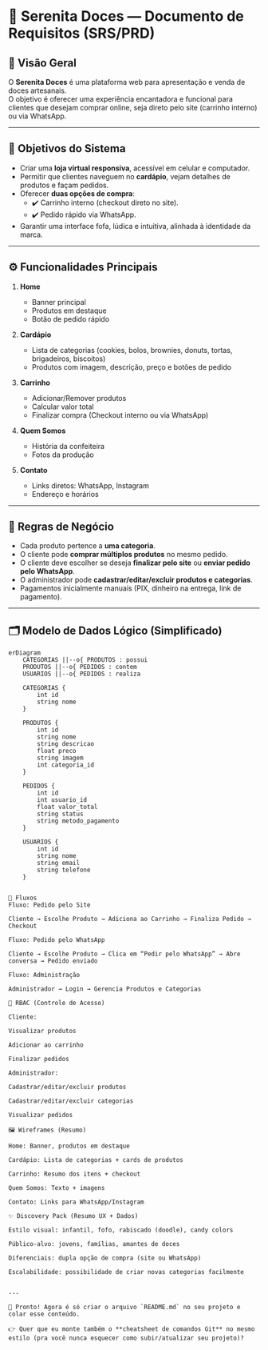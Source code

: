 # 🍪 Serenita Doces — Documento de Requisitos (SRS/PRD)

## 📖 Visão Geral
O **Serenita Doces** é uma plataforma web para apresentação e venda de doces artesanais.  
O objetivo é oferecer uma experiência encantadora e funcional para clientes que desejam comprar online, seja direto pelo site (carrinho interno) ou via WhatsApp.

---

## 🎯 Objetivos do Sistema
- Criar uma **loja virtual responsiva**, acessível em celular e computador.  
- Permitir que clientes naveguem no **cardápio**, vejam detalhes de produtos e façam pedidos.  
- Oferecer **duas opções de compra**:  
  - ✔️ Carrinho interno (checkout direto no site).  
  - ✔️ Pedido rápido via WhatsApp.  
- Garantir uma interface fofa, lúdica e intuitiva, alinhada à identidade da marca.

---

## ⚙️ Funcionalidades Principais
1. **Home**
   - Banner principal  
   - Produtos em destaque  
   - Botão de pedido rápido  

2. **Cardápio**
   - Lista de categorias (cookies, bolos, brownies, donuts, tortas, brigadeiros, biscoitos)  
   - Produtos com imagem, descrição, preço e botões de pedido  

3. **Carrinho**
   - Adicionar/Remover produtos  
   - Calcular valor total  
   - Finalizar compra (Checkout interno ou via WhatsApp)  

4. **Quem Somos**
   - História da confeiteira  
   - Fotos da produção  

5. **Contato**
   - Links diretos: WhatsApp, Instagram  
   - Endereço e horários  

---

## 🧾 Regras de Negócio
- Cada produto pertence a **uma categoria**.  
- O cliente pode **comprar múltiplos produtos** no mesmo pedido.  
- O cliente deve escolher se deseja **finalizar pelo site** ou **enviar pedido pelo WhatsApp**.  
- O administrador pode **cadastrar/editar/excluir produtos e categorias**.  
- Pagamentos inicialmente manuais (PIX, dinheiro na entrega, link de pagamento).  

---

## 🗂️ Modelo de Dados Lógico (Simplificado)
```mermaid
erDiagram
    CATEGORIAS ||--o{ PRODUTOS : possui
    PRODUTOS ||--o{ PEDIDOS : contem
    USUARIOS ||--o{ PEDIDOS : realiza

    CATEGORIAS {
        int id
        string nome
    }

    PRODUTOS {
        int id
        string nome
        string descricao
        float preco
        string imagem
        int categoria_id
    }

    PEDIDOS {
        int id
        int usuario_id
        float valor_total
        string status
        string metodo_pagamento
    }

    USUARIOS {
        int id
        string nome
        string email
        string telefone
    }


🔄 Fluxos
Fluxo: Pedido pelo Site

Cliente → Escolhe Produto → Adiciona ao Carrinho → Finaliza Pedido → Checkout

Fluxo: Pedido pelo WhatsApp

Cliente → Escolhe Produto → Clica em “Pedir pelo WhatsApp” → Abre conversa → Pedido enviado

Fluxo: Administração

Administrador → Login → Gerencia Produtos e Categorias

🔑 RBAC (Controle de Acesso)

Cliente:

Visualizar produtos

Adicionar ao carrinho

Finalizar pedidos

Administrador:

Cadastrar/editar/excluir produtos

Cadastrar/editar/excluir categorias

Visualizar pedidos

🖼️ Wireframes (Resumo)

Home: Banner, produtos em destaque

Cardápio: Lista de categorias + cards de produtos

Carrinho: Resumo dos itens + checkout

Quem Somos: Texto + imagens

Contato: Links para WhatsApp/Instagram

✨ Discovery Pack (Resumo UX + Dados)

Estilo visual: infantil, fofo, rabiscado (doodle), candy colors

Público-alvo: jovens, famílias, amantes de doces

Diferenciais: dupla opção de compra (site ou WhatsApp)

Escalabilidade: possibilidade de criar novas categorias facilmente


---

👾 Pronto! Agora é só criar o arquivo `README.md` no seu projeto e colar esse conteúdo.  

👉 Quer que eu monte também o **cheatsheet de comandos Git** no mesmo estilo (pra você nunca esquecer como subir/atualizar seu projeto)?
